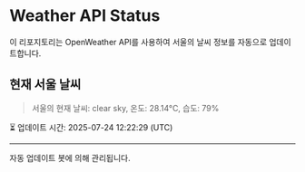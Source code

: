 
# Weather API Status

이 리포지토리는 OpenWeather API를 사용하여 서울의 날씨 정보를 자동으로 업데이트합니다.

## 현재 서울 날씨
> 서울의 현재 날씨: clear sky, 온도: 28.14°C, 습도: 79%

⏳ 업데이트 시간: 2025-07-24 12:22:29 (UTC)

---
자동 업데이트 봇에 의해 관리됩니다.
